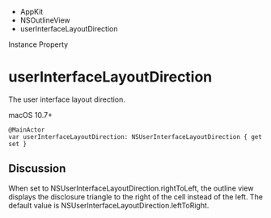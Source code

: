 

- AppKit
- NSOutlineView
-  userInterfaceLayoutDirection 

Instance Property

# userInterfaceLayoutDirection

The user interface layout direction.

macOS 10.7+

``` source
@MainActor
var userInterfaceLayoutDirection: NSUserInterfaceLayoutDirection { get set }
```

## Discussion

When set to NSUserInterfaceLayoutDirection.rightToLeft, the outline view displays the disclosure triangle to the right of the cell instead of the left. The default value is NSUserInterfaceLayoutDirection.leftToRight.

